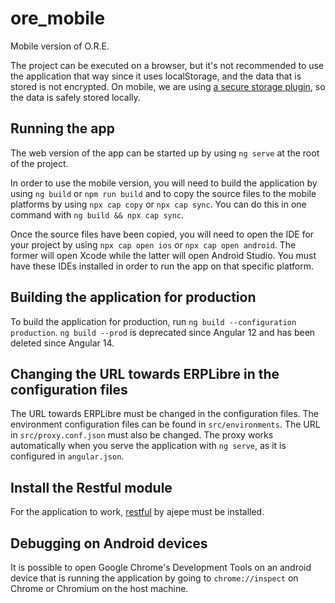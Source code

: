 # ore_mobile

Mobile version of O.R.E.

The project can be executed on a browser, but it's not recommended to use the application that way since it uses localStorage, and the data that is stored is not encrypted. On mobile, we are using [a secure storage plugin](https://github.com/martinkasa/capacitor-secure-storage-plugin), so the data is safely stored locally.

## Running the app

The web version of the app can be started up by using `ng serve` at the root of the project.

In order to use the mobile version, you will need to build the application by using `ng build` or `npm run build` and to copy the source files to the mobile platforms by using `npx cap copy` or `npx cap sync`. You can do this in one command with `ng build && npx cap sync`.

Once the source files have been copied, you will need to open the IDE for your project by using `npx cap open ios` or `npx cap open android`. The former will open Xcode while the latter will open Android Studio. You must have these IDEs installed in order to run the app on that specific platform.

## Building the application for production

To build the application for production, run `ng build --configuration production`. `ng build --prod` is deprecated since Angular 12 and has been deleted since Angular 14.

## Changing the URL towards ERPLibre in the configuration files

The URL towards ERPLibre must be changed in the configuration files.
The environment configuration files can be found in `src/environments`.
The URL in `src/proxy.conf.json` must also be changed.
The proxy works automatically when you serve the application with `ng serve`, as it is configured in `angular.json`.

## Install the Restful module

For the application to work, [restful](https://github.com/ajepe/odoo-addons/tree/12.0/restful) by ajepe must be installed.

## Debugging on Android devices

It is possible to open Google Chrome's Development Tools on an android device that is running the application by going to `chrome://inspect` on Chrome or Chromium on the host machine.
